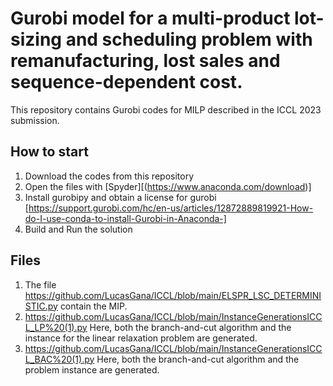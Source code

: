 # Gurobi model for a multi-product lot-sizing and scheduling problem with remanufacturing, lost sales and sequence-dependent cost.

This repository contains Gurobi codes for MILP described in the ICCL 2023 submission.
## How to start

1. Download the codes from this repository
1. Open the files with [Spyder][(https://www.anaconda.com/download)]
1. Install gurobipy and obtain a license for gurobi [https://support.gurobi.com/hc/en-us/articles/12872889819921-How-do-I-use-conda-to-install-Gurobi-in-Anaconda-]
1. Build and Run the solution

## Files
1. The file https://github.com/LucasGana/ICCL/blob/main/ELSPR_LSC_DETERMINISTIC.py contain the MIP.
1. https://github.com/LucasGana/ICCL/blob/main/InstanceGenerationsICCL_LP%20(1).py Here, both the branch-and-cut algorithm and the instance for the linear relaxation problem are generated.
1. https://github.com/LucasGana/ICCL/blob/main/InstanceGenerationsICCL_BAC%20(1).py Here, both the branch-and-cut algorithm and the problem instance are generated.



